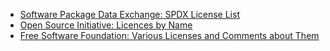 - [Software Package Data Exchange: SPDX License List](https://spdx.org/licenses/)
- [Open Source Initiative: Licences by Name](https://opensource.org/licenses/alphabetical)
- [Free Software Foundation: Various Licenses and Comments about Them](https://www.gnu.org/licenses/license-list.en.html)

